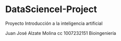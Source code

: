 # DataScienceI-Project


Proyecto Introducción a la inteligencia artificial

Juan José Alzate Molina
cc 1007232151
Bioingeniería
